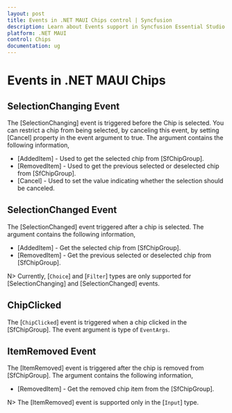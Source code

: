 ```yaml
---
layout: post
title: Events in .NET MAUI Chips control | Syncfusion
description: Learn about Events support in Syncfusion Essential Studio .NET MAUI Chips control, its elements and more.
platform: .NET MAUI
control: Chips
documentation: ug
---
```


# Events in .NET MAUI Chips

## SelectionChanging Event
The [SelectionChanging] event is triggered before the Chip is selected. You can restrict a chip from being selected, by canceling this event, by setting [Cancel] property in the event argument to true. The argument contains the following information,

 * [AddedItem] - Used to get the selected chip from [SfChipGroup].
 * [RemovedItem] - Used to get the previous selected or deselected chip from [SfChipGroup].
 * [Cancel] - Used to set the value indicating whether the selection should be canceled. 

## SelectionChanged Event
The [SelectionChanged] event triggered after a chip is selected. The argument contains the following information,

 * [AddedItem] - Get the selected chip from [SfChipGroup].
 * [RemovedItem] - Get the previous selected or deselected chip from [SfChipGroup].

N>  Currently, [`Choice`] and [`Filter`] types are only supported for [SelectionChanging] and [SelectionChanged] events.

##  ChipClicked

The [`ChipClicked`] event is triggered when a chip clicked in the [SfChipGroup]. The event argument is type of `EventArgs`.

## ItemRemoved Event

The [ItemRemoved] event is triggered after the chip is removed from [SfChipGroup]. The argument contains the following information,

* [RemovedItem] - Get the removed chip item from the [SfChipGroup].

N> The [ItemRemoved] event is supported only in the [`Input`] type.

